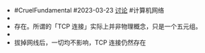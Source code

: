 - #CruelFundamental #2023-03-23 [讨论](https://github.com/CYZH1307/CruelFundamental/tree/main/homework/202303/23) #计算机网络
-
- 存在。所谓的「TCP 连接」实际上并非物理概念，只是一个五元组。
-
- 拔掉网线后，一切均不影响，TCP 连接仍然存在